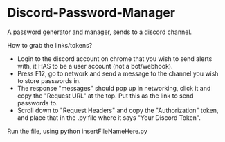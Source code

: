 # Discord-Password-Manager
A password generator and manager, sends to a discord channel. 

How to grab the links/tokens?
- Login to the discord account on chrome that you wish to send alerts with, it HAS to be a user account (not a bot/webhook).
- Press F12, go to network and send a message to the channel you wish to store passwords in.
- The response "messages" should pop up in networking, click it and copy the "Request URL" at the top. Put this as the link to send passwords to.
- Scroll down to "Request Headers" and copy the "Authorization" token, and place that in the .py file where it says "Your Discord Token".

Run the file, using python insertFileNameHere.py
